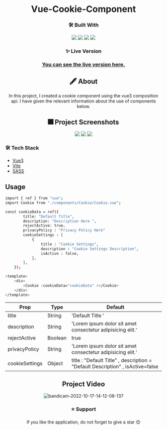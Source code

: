 <div align="center">
<h1>Vue-Cookie-Component</h1>
</div>

<div align="center">
<h3> 🛠️ Built With</h3>
<img src="https://img.shields.io/badge/Vue.js-35495E?style=for-the-badge&logo=vuedotjs&logoColor=4FC08D"></img>
<img src="https://img.shields.io/badge/Vite-646CFF?style=for-the-badge&logo=vite&logoColor=FFD62E"></img>
<img src="https://img.shields.io/badge/SASS-eeeeee?style=for-the-badge&logo=sass&logoColor=cf649a"></img>
<img src="https://img.shields.io/badge/Vercel-000000?style=for-the-badge&logo=vercel&logoColor=white"></img>
</div>


<div align="center">
<h3>✨ Live Version </h3>

### [You can see the live version here.](https://vue-horse-racing-ed.vercel.app)
</div>

<div align="center">
<h2> 🖋️ About</h2>
<p>In this project, I created a cookie component using the vue3 composition api. I have given the relevant information about the use of components below.</p>
</div>

<div align="center" >
    <h2> 🎆 Project Screenshots </h2>
    <img src="https://user-images.githubusercontent.com/72731296/200065112-0cf3d1a8-ee97-4cf7-af32-c031ba4b5234.png"/>
    <img src="https://user-images.githubusercontent.com/72731296/200065210-0002c553-d99c-4d87-a2d6-ecc2a2897e30.png"	/>
    <img src="https://user-images.githubusercontent.com/72731296/200065495-c066b740-eb58-4715-b7a3-94bf31a069da.png"/>
 </div>

### 🛠 **Tech Stack**
 - [Vue3](https://vuejs.org)
 - [Vite](https://vitejs.dev/)
 - [SASS](https://sass-lang.com/guide)


## Usage

```bash
import { ref } from "vue";
import Cookie from "./components/Cookie/Cookie.vue";
```

```bash
const cookieData = ref({
		title: "Default Title",
		description: "Description Here ",
		rejectActive: true,
		privacyPolicy : "Privacy Policy Here"
		cookieSettings : [
			{
				title : "Cookie Settings",
				description : "Cookie Settings Description",
				isActive : false,
			},
		],
	});
```

```bash
<template>
	<div>
		<Cookie :cookieData="cookieData" ></Cookie>
	</div>
</template>
```

| Prop           | Type    | Default                                                                        |
| -------------- | ------- | ------------------------------------------------------------------------------ |
| title          | String  | 'Default Title '                                                               |
| description    | String  | 'Lorem ipsum dolor sit amet consectetur adipisicing elit.'                     |
| rejectActive   | Boolean | true                                                                           |
| privacyPolicy  | String  | 'Lorem ipsum dolor sit amet consectetur adipisicing elit.'                     |
| cookieSettings | Object  | title : "Default Title" , description = "Default Description" , isActive=false |


<div align="center">
<h2> Project Video </h2>

![bandicam-2022-10-17-14-12-08-137](https://user-images.githubusercontent.com/72731296/196166328-e9188556-16fa-498b-9a7a-bc9e8479983c.gif)
</div>

<div align="center">
<h3> ⭐ Support </h3>
<p> If you like the application, do not forget to give a star 😊 </p>
</div>

